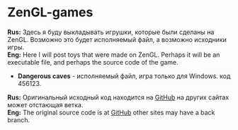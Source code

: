 # ZenGL-games

__Rus:__  Здесь я буду выкладывать игрушки, которые были сделаны на ZenGL. Возможно это будет исполняемый файл, а возможно исходники игры.  
__Eng:__  Here I will post toys that were made on ZenGL. Perhaps it will be an executable file, and perhaps the source code of the game.


* __Dangerous caves__ - исполняемый файл, игра только для Windows. код 456123.


__Rus:__ Оригинальный исходный код находится на [GitHub](https://github.com/Seenkao/ZenGL-games) на других сайтах может отстающая ветка.  
__Eng:__ The original source code is at [GitHub](https://github.com/Seenkao/ZenGL-games) other sites may have a back branch.
